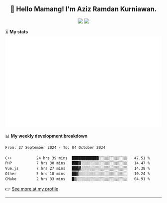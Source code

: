 <h2 align="center">👋 Hello Mamang! I'm Aziz Ramdan Kurniawan.</h2>  
<p align="center">
  <img src="https://komarev.com/ghpvc/?username=azizramdan">
  <img src="https://wakatime.com/badge/user/90056fa0-4c31-4eca-954e-2a3ac05896f9.svg">
</p>
    
⏳ **My stats**  
![](https://raw.githubusercontent.com/azizramdan/github-stats/master/generated/overview.svg#gh-dark-mode-only)

📊 **My weekly development breakdown**
<!--START_SECTION:waka-->

```txt
From: 27 September 2024 - To: 04 October 2024

C++           24 hrs 39 mins  ████████████░░░░░░░░░░░░░   47.51 %
PHP           7 hrs 30 mins   ███▓░░░░░░░░░░░░░░░░░░░░░   14.47 %
Vue.js        7 hrs 27 mins   ███▓░░░░░░░░░░░░░░░░░░░░░   14.38 %
Other         5 hrs 18 mins   ██▓░░░░░░░░░░░░░░░░░░░░░░   10.24 %
CMake         2 hrs 33 mins   █▒░░░░░░░░░░░░░░░░░░░░░░░   04.91 %
```

<!--END_SECTION:waka-->
👉 [See more at my profile](https://wakatime.com/@azizramdan)
***
